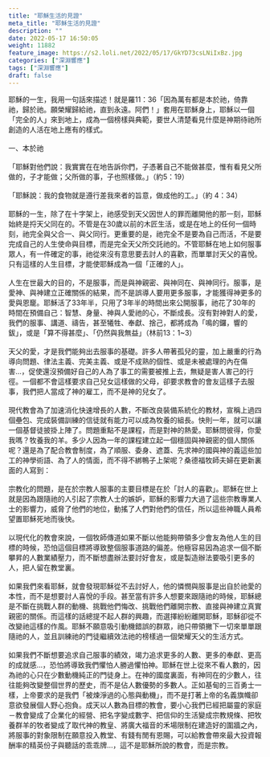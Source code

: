 ```yaml
---
title: "耶穌生活的見證"
meta_title: "耶穌生活的見證"
description: ""
date: 2022-05-17 16:50:05
weight: 11882
feature_image: https://s2.loli.net/2022/05/17/GkYD73csLNiIxBz.jpg
categories: ["深淵響應"]
tags: ["深淵響應"]
draft: false
---
```


耶穌的一生，我用一句話來描述！就是羅11：36「因為萬有都是本於祂，倚靠祂，歸於祂。願榮耀歸給祂，直到永遠。阿們！」套用在耶穌身上，耶穌以一個「完全的人」來到地上，成為一個榜樣與典範，要世人清楚看見什麼是神期待祂所創造的人活在地上應有的樣式。<br />
<br />
一、本於祂<br />
<br />
「耶穌對他們說：我實實在在地告訴你們，子憑著自己不能做甚麼，惟有看見父所做的，子才能做；父所做的事，子也照樣做。」（約5：19）<br />
<br />
「耶穌說：我的食物就是遵行差我來者的旨意，做成他的工。」（約 4：34）<br />
<br />
耶穌的一生，除了在十字架上，祂感受到天父因世人的罪而離開他的那一刻，耶穌始終是捋天父同在的。不管是在30歲以前的木匠生活，或是在地上的任何一個時刻，祂完全與父合一、與父同行。更重要的是，祂完全不是要為自己而活，不是要完成自己的人生使命與目標，而是完全天父所交託祂的。不管耶穌在地上如何服事眾人，有一件確定的事，祂從來沒有意思要去討人的喜歡，而單單討天父的喜悅。只有這樣的人生目標，才能使耶穌成為一個「正確的人」。<br />
<br />
人生在世最大的目的，不是服事，而是與神親密、與神同在、與神同行。服事，是愛神、與神建立正確關係的結果，而不是誤導人要用更多服事，才能獲得神更多的愛與恩竉。耶穌活了33年半，只用了3年半的時間出來公開服事，祂花了30年的時間在預備自己：智慧、身量、神與人愛祂的心，不斷成長。沒有對神對人的愛，我們的服事、講道、禱告，甚至犧牲、奉獻、捨己，都將成為「鳴的鑼，響的鈸」，或是「算不得甚麼」、「仍然與我無益」（林前13：1~3）<br />
<br />
天父的愛，才是我們能夠出去服事的基礎。許多人帶著孤兒的靈，加上嚴重的行為導向問題、律法主義、完美主義、或是不成熟的個性、或是未被處理的內在傷害…，促使還沒預備好自己的人為了事工的需要被推上去，無疑是害人害己的行徑。一個都不會這樣要求自己兒女這樣做的父母，卻要求教會的會友這樣子去服事，我們把人當成了神的雇工，而不是神的兒女了。<br />
<br />
現代教會為了加速消化快速增長的人數，不斷改良裝備系統化的教材，宣稱上過四個壘包、完成裝備訓練的信徒就有能力可以成為牧養的組長。快則一年，就可以讓一個基督徒披掛上陣了。問題重點不是課程，而是對神的熱愛。耶穌問彼得，你愛我嗎？牧養我的羊。多少人因為一年的課程建立起一個穩固與神親密的個人關係呢？還是為了配合教會制度，為了順服、委身、遮蓋、先求神的國與神的義這些加工的神學術語、為了人的情面，而不得不綁鴨子上架呢？桑德福牧師夫婦在更新裏面的人寫到：<br />
<br />
宗教化的問題，是在於宗教人服事的主要目標是在於「討人的喜歡」。耶穌在世上就是因為跟隨祂的人引起了宗教人士的嫉妒，耶穌的影響力大過了這些宗教專業人士的影響力，威脅了他們的地位，動搖了人們對他們的信任，所以這些神職人員希望置耶穌死地而後快。<br />
<br />
以現代化的教會來說，一個牧師傳道如果不斷以他能夠帶領多少會友為他人生的目標的時候，恐怕這個目標將導致整個服事道路的偏差。他極容易因為追求一個不斷攀昇的人數業績壓力，而不斷想盡辦法要討好會友，或是製造辦法要吸引更多的人，把人留在教堂裏。<br />
<br />
如果我們來看耶穌，就會發現耶穌從不去討好人，他的憐憫與服事是出自於祂愛的本性，而不是想要討人喜悅的手段。甚至當有許多人想要來跟隨祂的時候，耶穌總是不斷在挑戰人群的動機、挑戰他們悔改、挑戰他們離開宗教、直接與神建立真實親密的關係。而這樣的話總提不起人群的興趣，而選擇紛紛離開耶穌，耶穌卻從不改變祂這樣的作風。耶穌不願意吸引動機錯誤的群眾，祂只帶領撇下一切來單單跟隨祂的人，並且訓練祂的門徒繼續效法祂的榜樣過一個榮耀天父的生活方式。<br />
<br />
如果我們不斷想要追求自己服事的績效，竭力追求更多的人數、更多的奉獻、更高的成就感…，恐怕將導致我們懼怕人勝過懼怕神。耶穌在世上從來不看人數的，因為祂的心只在少數動機純正的門徒身上。在神的國度裏面，有神同在的少數人，往往能夠改變整個世界的歷史，而不是佔人數優勢的多數人。正如基甸的三百勇士一樣，上帝要求的是我們「被煉淨過的心態與動機」，而不是打著上帝的名義旗幟卻意欲發展個人野心抱負。成天以人數為目標的教會，要小心我們已經把屬靈的家庭－教會變成了企業化的經營、把名字變成數字、把信仰的生活變成宗教規條、把牧養群羊的牧者變成了取代神的教皇、將廣大福音的禾場限制在建造好的圍牆之內，將服事的對象限制在願意投入教堂、有錢有閒有恩賜，可以給教會帶來最大投資報酬率的精英份子與聽話的乖乖牌…，這不是耶穌所說的教會，而是宗教。
        
